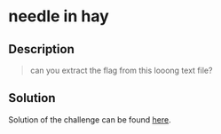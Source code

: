 # needle in hay

## Description

> can you extract the flag from this looong text file? 

## Solution

Solution of the challenge can be found [here](solution/).
